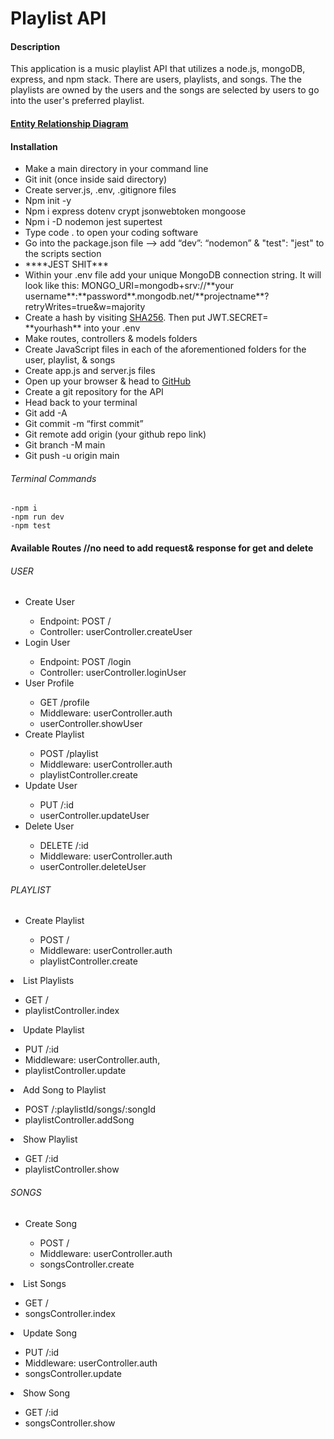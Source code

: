 <h1>Playlist API</h1>

<h4>Description</h4>
<p>This application is a music playlist API that utilizes a node.js, mongoDB, express, and npm stack. There are users, playlists, and songs. The the playlists are owned by the users and the songs are selected by users to go into the user's preferred playlist.
</p>
<h4><a href= "https://app.mural.co/t/tipsplitter4044/m/tipsplitter4044/1705449330418/184ff22033ee55a0b020ddac0c74291ce76b1495?sender=u9b5c6057df9541d75a930487">Entity Relationship Diagram</a></h4>

<h4>Installation</h4>
<ul>
  <li>Make a main directory in your command line</li>
  <li>Git init (once inside said directory)</li>
  <li>Create server.js, .env, .gitignore files</li>
  <li>Npm init -y</li>
  <li>Npm i express dotenv crypt jsonwebtoken mongoose</li>
  <li>Npm i -D nodemon jest supertest</li>
  <li>Type code . to open your coding software</li>
  <li>Go into the package.json file —> add “dev”: “nodemon” & "test": "jest" to the scripts section</li>
  <li>****JEST SHIT***</li>
 <li>Within your .env file add your unique MongoDB connection string. It will look like this: MONGO_URI=mongodb+srv://**your username**:**password**.mongodb.net/**projectname**?retryWrites=true&w=majority
 </li>
 <li>Create a hash by visiting <a href="https://emn178.github.io/online-tools/sha256.html">SHA256</a>. Then put JWT.SECRET= **yourhash** into your .env</li>
  <li>Make routes, controllers & models folders</li>
  <li>Create JavaScript files in each of the aforementioned folders for the user, playlist, & songs</li>
  <li>Create app.js and server.js files</li>
  <li>Open up your browser & head to <a href="www.github.com">GitHub</a></li>
  <li>Create a git repository for the API</li>
  <li>Head back to your terminal</li>
  <li>Git add -A</li>
  <li>Git commit -m “first commit”</li>
  <li>Git remote add origin (your github repo link)</li>
  <li>Git branch -M main </li>
  <li>Git push -u origin main</li>
</ul>

<h6>Terminal Commands</h6>

```
-npm i
-npm run dev
-npm test
```
<h4>Available Routes //no need to add request& response for get and delete</h4>

<h6>USER</h6>
  <ul> 
    <li>Create User</li>
    <ul> 
        <li>Endpoint: POST /</li>
        <li>Controller: userController.createUser</li>
    </ul>
    <li>Login User</li>
        <ul>
            <li>Endpoint: POST /login</li>
            <li>Controller: userController.loginUser</li>
        </ul>
    <li>User Profile</li>
    <ul>
            <li>GET /profile</li>
            <li>Middleware: userController.auth</li>
            <li>userController.showUser</li>
        </ul>
    <li>Create Playlist</li>
    <ul>
            <li>POST /playlist</li>
            <li>Middleware: userController.auth</li>
            <li>playlistController.create</li>
        </ul>
    <li>Update User</li>
    <ul>
            <li>PUT /:id</li>
            <li>userController.updateUser</li>
        </ul>
    <li>Delete User</li>
    <ul>
            <li>DELETE /:id</li>
            <li>Middleware: userController.auth</li>
            <li>userController.deleteUser</li>
        </ul>
  </ul>
<h6>PLAYLIST</h6>
  <ul>
    <li>Create Playlist</li>
    <ul>
            <li>POST /</li>
            <li>Middleware: userController.auth</li> 
            <li>playlistController.create</li>
        </ul>
    </ul>
    <li>List Playlists</li>
    <ul>
            <li>GET /</li>
            <li>playlistController.index</li>
        </ul>
    </ul>
    <li>Update Playlist</li>
    <ul>
            <li>PUT /:id</li>
            <li>Middleware: userController.auth,</li>
            <li>playlistController.update</li>
        </ul>
    </ul>
    <li>Add Song to Playlist</li>
    <ul>
            <li>POST /:playlistId/songs/:songId</li>
            <li>playlistController.addSong</li>
        </ul>
    </ul>
    <li>Show Playlist</li>
    <ul>
            <li>GET /:id</li>
            <li>playlistController.show</li>
        </ul>
    </ul>
  </ul>
<h6>SONGS</h6>
  <ul>
    <li>Create Song</li>
    <ul>
            <li>POST /</li>
            <li>Middleware: userController.auth</li>
            <li>songsController.create</li>
        </ul>
    </ul>
    <li>List Songs</li>
    <ul>
            <li>GET /</li>
            <li>songsController.index</li>
        </ul>
    </ul>
    <li>Update Song</li>
    <ul>
            <li>PUT /:id</li>
            <li>Middleware: userController.auth</li>
            <li>songsController.update</li>
        </ul>
    </ul>
    <li>Show Song</li>
    <ul>
            <li>GET /:id</li>
            <li>songsController.show</li>
        </ul>
    </ul>
  </ul>

